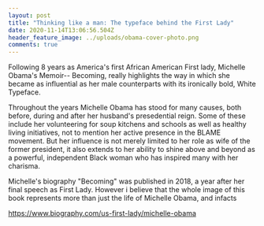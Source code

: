 ```yaml
---
layout: post
title: "Thinking like a man: The typeface behind the First Lady"
date: 2020-11-14T13:06:56.504Z
header_feature_image: ../uploads/obama-cover-photo.png
comments: true
---
```

Following 8 years as America's first African American First lady, Michelle Obama's Memoir-- Becoming, really highlights the way in which she became as influential as her male counterparts with its ironically bold, White Typeface. 

Throughout the years Michelle Obama has stood for many causes, both before, during and after her husband's presedential reign. Some of these include her volunteering for soup kitchens and schools as well as healthy living initiatives, not to mention her active presence in the BLAME movement. But her influence is not merely limited to her role as wife of the former president, it also extends to her ability to shine above and beyond as a powerful, independent Black woman who has inspired many with her charisma. 

Michelle's biography "Becoming" was published in 2018, a year after her final speech as First Lady. However i believe that the whole image of this book represents more than just the life of Michelle Obama, and infacts 



















https://www.biography.com/us-first-lady/michelle-obama